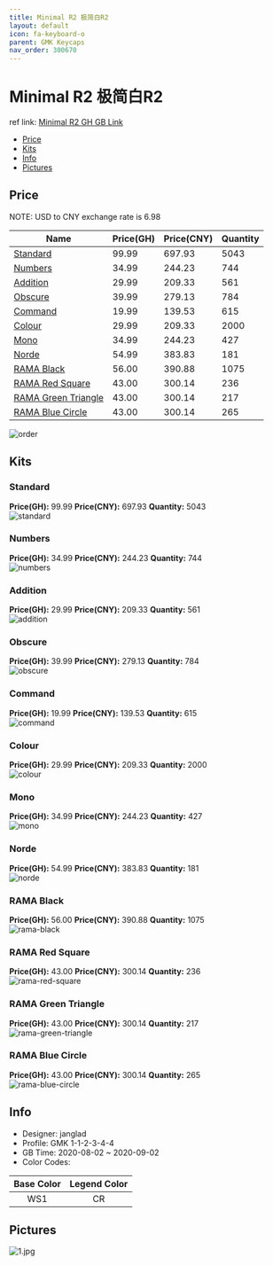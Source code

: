 ```yaml
---
title: Minimal R2 极简白R2
layout: default
icon: fa-keyboard-o
parent: GMK Keycaps
nav_order: 300670
---
```


# Minimal R2 极简白R2

ref link: [Minimal R2 GH GB Link](https://geekhack.org/index.php?topic=107868.0)  
* [Price](#price)  
* [Kits](#kits)  
* [Info](#info)  
* [Pictures](#pictures)  


## Price  

NOTE: USD to CNY exchange rate is 6.98

| Name          | Price(GH)    |  Price(CNY) | Quantity |
| ------------- | ------------ |  ---------- | -------- |
|[Standard](#standard)|99.99|697.93|5043|
|[Numbers](#numbers)|34.99|244.23|744|
|[Addition](#addition)|29.99|209.33|561|
|[Obscure](#obscure)|39.99|279.13|784|
|[Command](#command)|19.99|139.53|615|
|[Colour](#colour)|29.99|209.33|2000|
|[Mono](#mono)|34.99|244.23|427|
|[Norde](#norde)|54.99|383.83|181|
|[RAMA Black](#rama-black)|56.00|390.88|1075|
|[RAMA Red Square](#rama-red-square)|43.00|300.14|236|
|[RAMA Green Triangle](#rama-green-triangle)|43.00|300.14|217|
|[RAMA Blue Circle](#rama-blue-circle)|43.00|300.14|265|


<img src="{{ 'assets/images/gmk-keycaps/minimalr2/order.png' | relative_url }}" alt="order" class="image featured">

## Kits  
### Standard  
**Price(GH):** 99.99    **Price(CNY):** 697.93    **Quantity:** 5043  
<img src="{{ 'assets/images/gmk-keycaps/minimalr2/kits_pics/standard.jpg' | relative_url }}" alt="standard" class="image featured">

### Numbers  
**Price(GH):** 34.99    **Price(CNY):** 244.23    **Quantity:** 744  
<img src="{{ 'assets/images/gmk-keycaps/minimalr2/kits_pics/numbers.jpg' | relative_url }}" alt="numbers" class="image featured">

### Addition  
**Price(GH):** 29.99    **Price(CNY):** 209.33    **Quantity:** 561  
<img src="{{ 'assets/images/gmk-keycaps/minimalr2/kits_pics/addition.jpg' | relative_url }}" alt="addition" class="image featured">

### Obscure  
**Price(GH):** 39.99    **Price(CNY):** 279.13    **Quantity:** 784  
<img src="{{ 'assets/images/gmk-keycaps/minimalr2/kits_pics/obscure.jpg' | relative_url }}" alt="obscure" class="image featured">

### Command  
**Price(GH):** 19.99    **Price(CNY):** 139.53    **Quantity:** 615  
<img src="{{ 'assets/images/gmk-keycaps/minimalr2/kits_pics/command.jpg' | relative_url }}" alt="command" class="image featured">

### Colour  
**Price(GH):** 29.99    **Price(CNY):** 209.33    **Quantity:** 2000  
<img src="{{ 'assets/images/gmk-keycaps/minimalr2/kits_pics/colour.jpg' | relative_url }}" alt="colour" class="image featured">

### Mono  
**Price(GH):** 34.99    **Price(CNY):** 244.23    **Quantity:** 427  
<img src="{{ 'assets/images/gmk-keycaps/minimalr2/kits_pics/mono.jpg' | relative_url }}" alt="mono" class="image featured">

### Norde  
**Price(GH):** 54.99    **Price(CNY):** 383.83    **Quantity:** 181  
<img src="{{ 'assets/images/gmk-keycaps/minimalr2/kits_pics/norde.jpg' | relative_url }}" alt="norde" class="image featured">

### RAMA Black  
**Price(GH):** 56.00    **Price(CNY):** 390.88    **Quantity:** 1075  
<img src="{{ 'assets/images/gmk-keycaps/minimalr2/kits_pics/rama-black.png' | relative_url }}" alt="rama-black" class="image featured">

### RAMA Red Square  
**Price(GH):** 43.00    **Price(CNY):** 300.14    **Quantity:** 236  
<img src="{{ 'assets/images/gmk-keycaps/minimalr2/kits_pics/rama-red-square.png' | relative_url }}" alt="rama-red-square" class="image featured">

### RAMA Green Triangle  
**Price(GH):** 43.00    **Price(CNY):** 300.14    **Quantity:** 217  
<img src="{{ 'assets/images/gmk-keycaps/minimalr2/kits_pics/rama-green-triangle.png' | relative_url }}" alt="rama-green-triangle" class="image featured">

### RAMA Blue Circle  
**Price(GH):** 43.00    **Price(CNY):** 300.14    **Quantity:** 265  
<img src="{{ 'assets/images/gmk-keycaps/minimalr2/kits_pics/rama-blue-circle.png' | relative_url }}" alt="rama-blue-circle" class="image featured">


## Info  
* Designer: janglad  
* Profile: GMK 1-1-2-3-4-4  
* GB Time: 2020-08-02 ~ 2020-09-02  
* Color Codes:  

|Base Color     | Legend Color
| :-------------: | :------------:
|WS1|CR


## Pictures  
<img src="{{ 'assets/images/gmk-keycaps/minimalr2/rendering_pics/1.jpg' | relative_url }}" alt="1.jpg" class="image featured">
